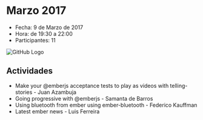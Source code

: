 # Marzo 2017

* Fecha: 9 de Marzo de 2017
* Hora: de 19:30 a 22:00
* Participantes: 11

![GitHub Logo](https://github.com/jubar/ember-montevideo.github.io/raw/master/2017-03/photo.jpg)

## Actividades

* Make your @emberjs acceptance tests to play as videos with telling-stories - Juan Azambuja
* Going progressive with @emberjs - Samanta de Barros
* Using bluetooth from ember using ember-bluetooth - Federico Kauffman
* Latest ember news - Luis Ferreira

